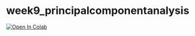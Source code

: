 # week9_principalcomponentanalysis

[![Open In Colab](https://colab.research.google.com/assets/colab-badge.svg)](https://colab.research.google.com/github/BIOL359A-FoundationsOfQBio-Spr22/week9_principalcomponentanalysis/blob/master/pca.ipynb)
